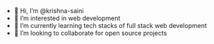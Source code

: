 - 👋 Hi, I’m @krishna-saini
- 👀 I’m interested in web development
- 🌱 I’m currently learning tech stacks of full stack web development
- 💞️ I’m looking to collaborate for open source projects



